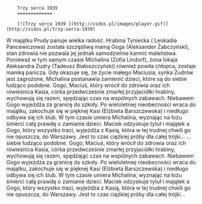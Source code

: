
        Trzy serca 1939 
        =============
        
        [![Trzy serca 1939 ](http://vidos.pl/images/player.gif)](http://vidos.pl/trzy-serca-1939)
        
        
 W majątku Prudy panuje wielka radość. Hrabina Tyniecka ( Leokadia Pancewiczowa) została szczęśliwą mamą Goga (Aleksander Żabczyński), stan zdrowia nie pozwala jej jednak samodzielnie karmić maleństwa. Ponieważ w tym samym czasie Michalina (Zofia Lindorf), żona lokaja Aleksandra Zudry (Tadeusz Białoszczyński) również powiła chłopca, zostaje mamką panicza. Gdy okazuje się, że życie małego Maciusia, synka Zudrów jest zagrożone, Michalina postanawia zamienić dzieci, które są do siebie łudząco podobne. Gogo, Maciuś, który wrócił do zdrowia oraz ich rówieśnica Kasia, córka przedwcześnie zmarłej przyjaciółki hrabiny, wychowują się razem, spędzając czas na wspólnych zabawach. Niebawem Gogo wyjeżdża za granicę do szkoły. Po wieloletniej nieobecności wraca do majątku, zakochuje się w pięknej Kasi (Elżbieta Barszczewska) i niedługo odbywa się ich ślub. W tym czasie umiera Michalina, wyznając na łożu śmierci całą prawdę o zamianie dzieci. Maciek odzyskuje tytuł i majątek a Gogo, który wszystko traci, wyjeżdża z Kasią, która w tej trudnej chwili go nie opuszcza, do Warszawy. Jest to czas ciężkiej próby dla całej trójki...   ... siebie łudząco podobne. Gogo, Maciuś, który wrócił do zdrowia oraz ich rówieśnica Kasia, córka przedwcześnie zmarłej przyjaciółki hrabiny, wychowują się razem, spędzając czas na wspólnych zabawach. Niebawem Gogo wyjeżdża za granicę do szkoły. Po wieloletniej nieobecności wraca do majątku, zakochuje się w pięknej Kasi (Elżbieta Barszczewska) i niedługo odbywa się ich ślub. W tym czasie umiera Michalina, wyznając na łożu śmierci całą prawdę o zamianie dzieci. Maciek odzyskuje tytuł i majątek a Gogo, który wszystko traci, wyjeżdża z Kasią, która w tej trudnej chwili go nie opuszcza, do Warszawy. Jest to czas ciężkiej próby dla całej trójki...
    